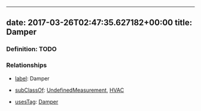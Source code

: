 
---
date: 2017-03-26T02:47:35.627182+00:00
title: Damper
---
### Definition: TODO

### Relationships

* [label](http://www.w3.org/2000/01/rdf-schema#label): Damper

* [subClassOf](http://www.w3.org/2000/01/rdf-schema#subClassOf): [UndefinedMeasurement](https://brickschema.org/schema/1.0/Brick#UndefinedMeasurement), [HVAC](https://brickschema.org/schema/1.0/Brick#HVAC)

* [usesTag](https://brickschema.org/schema/1.0/BrickFrame#usesTag): [Damper](https://brickschema.org/schema/1.0/BrickTag#Damper)
